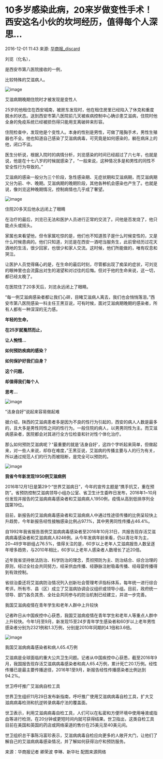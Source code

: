 # 10多岁感染此病，20来岁做变性手术！西安这名小伙的坎坷经历，值得每个人深思...

2016-12-01 11:43 来源: [华商报\_discard](https://www.sohu.com/?spm=smpc.content-abroad.content.1.1737558726163EYHIquU)

刘览（化名），

是西安市第八医院接收的一例，

比较特殊的艾滋病人。

![image](http://img.mp.sohu.com/upload/20161201/b02f3e7f1e9a45c0bce5465b90c2235c_th.jpeg)

艾滋病期晚期住院时才被发现是变性人

25岁的他租住在西安城南，被房东发现时，他在租住房里已经陷入了休克和重度脱水的状态。送到西安市第八医院前几天被疾病控制中心确诊患艾滋病，住院时他全身的免疫系统已经被损伤得只能用支离破碎来形容。

住院检查中，发现他是个变性人。本身的性别是男性，可做了隆胸手术，男性生殖器也不全。他也知道自己感染了艾滋病病毒，可究竟是如何感染的，躺在病床上的他，闭口不谈。

医生分析说，根据入院时的病情分析，刘览感染的时间已经超过了六七年，也就是说，他是在十七八岁的时候就感染了，“一般来说，这种情况多是和男性的同性不安全性行为导致的。”

艾滋病的感染一般分为三个阶段，急性感染期、无症状期和艾滋病期，而艾滋病期又分为前、中、晚期。艾滋病期的晚期阶段，其他各种机会感染也产生了。也就是说，像刘览这种晚期情况，控制病情也几乎成了奢望。

![image](http://img.mp.sohu.com/upload/20161201/3de1dfae0ca546368c2b014d77f46a69_th.jpeg)

住院20多天后他永远闭上了眼睛

在治疗的最后，刘览已无法和医护人员进行正常的交流了。问他是否发烧了，他只能点头或摇头。

家属也来看望他，但令家属吃惊的是，他们也不知道孩子是什么时候变性的，又是什么时候患病的。他们只知道，刘览是在西安一酒吧当服务生，此前曾经历过花天酒地的生活，很少回家，也很少和家人交流。这时候，他们所能做的，唯有叹息和哭泣。

让医护人员觉得痛心的是，在生命的最后时刻，尽管都出现了痴呆的症状，可刘览的眼神里也会流露出对生的渴望和对过往的后悔。但对于他的生命来说，这一切，都已经太晚了。

在医院住了20多天后，刘览永远闭上了眼睛。

“每一例艾滋病感染者都让我们心碎，目睹艾滋病人离去，我们也会悄悄落泪，”西安市第八医院感染一科主任王黑豆说，可有时候，面对艾滋病期晚期的感染者，所有人都有一种深深的无力感。

**年轻的生命，**

**在25岁就戛然而止，**

**让人惋惜...**

**如何预防疾病的感染？**

**如何保护好我们自身？**

**这个问题，**

**却值得我们每个人**

**思考...**

![image](http://img.mp.sohu.com/upload/20161201/a493b2de218c4b0eae20c36f571d24a4.jpeg)

“洁身自好”说起来容易做起难

据介绍，陕西的艾滋病患者多是因为不良的性行为引起的，西安的病人人数是最多的，且大多是男性同性之间的性行为。一般住院的病人，以男男同性为主。而艾滋病感染者，医院都会对其进行全方位检查和针对性个体化治疗。

那么如何预防艾滋病呢？“最重要的就是‘洁身自好’，这四个字听起来简单，但做起来，对一些人来说，却存在难度，”王黑豆说，艾滋病的传播主要与人的行为有关，所以通过规范人们的行为而被阻断，是完全可以预防的。

![image](http://img.mp.sohu.com/upload/20161201/e0abfb3053cf4e18a94ee5ddfa13db12_th.jpeg)

**我省今年新发现1950例艾滋病例**

2016年12月1日是第29个“世界艾滋病日”，今年的宣传主题是“携手抗艾，重在预防”。省预防控制艾滋病领导小组办公室、省卫生计生委昨日发布，2016年1~10月份发现并报告的艾滋病病毒感染者和艾滋病病人1950例，疫情从高到低排序列全国第19位。

目前，新报告的艾滋病病毒感染者和艾滋病病人中通过性途径传播的比例呈较快上升趋势，今年新报告经性接触感染比例占97.1%，其中男男同性传播占46.4%。

自1992年我省报告首例艾滋病病毒感染者至2016年10月31日，共报告现存活艾滋病病毒感染者和艾滋病病人8246例。从今年发病年龄来看，仍以青壮年为主，20~49岁年龄组占76.5%，值得关注的是，60岁以上老年人艾滋病报告人数呈逐年增多趋势，与2010年相比，60岁以上老年人感染者人数增长了近20倍。

近年我省坚持依法防治、科学防治的理念，贯彻预防为主、防治结合、综合治理的原则，经过全社会共同努力，经采供血传播、经静脉注射吸毒传播、经母婴传播得到有效控制。

省综治委还将艾滋病防治情况列入创新社会管理考评指标体系，每年统一进行综合考评。所有市、县（区）成立了艾滋病协调会议组织或领导小组。目前，政府统一领导、部门各负其责、全社会共同参与的防治机制已经建立，并进一步完善。

我国艾滋病疫情在青年学生和老年人群中上升较快

记者昨日从中国疾控中心获悉，我国艾滋病疫情在青年学生和老年人等重点人群中上升较快。今年1月至9月，新发现15至24岁青年学生感染者和60岁以上老年男性感染者分别为2321例和1.3万例，分别是2010年同期的4.1倍和3.6倍。

![image](http://img.mp.sohu.com/upload/20161201/ea8ef2240b874e0ba0f4989e050c32d9_th.jpeg)

我国艾滋病病毒感染者和病人65.4万例

艾滋病是全球面临的重大公共卫生问题。记者从中国疾控中心获悉，截至2016年9月，我国报告现存活艾滋病病毒感染者和病人65.4万例，累计死亡20.1万例。经性传播已是最主要传播途径，2016年1至9月，新报告经性传播感染者比例达到94.2%。

世卫呼吁推广艾滋病自检工具

世界卫生组织11月29日发布新指南，呼吁推广使用艾滋病病毒自检工具，扩大艾滋病病毒检测和抗逆转录病毒疗法的覆盖面。

世卫表示，利用艾滋病病毒自检工具，人们可以在私密和方便环境中使用唾液或指血等进行检测，在20分钟或更短时间内就可获得结果。世卫指出，这类自检工具目前在美国和英国的药店或网络渠道的售价在25美元至40美元间。

世卫组织总干事陈冯富珍表示，艾滋病病毒自检应向更多的人敞开大门，让他们了解自己的艾滋病病毒感染情况，并了解如何获得治疗和预防服务。

来源：华商报记者 卿荣波 李琳、新华社 配图来源网络